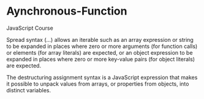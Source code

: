# Aynchronous-Function
JavaScript Course

Spread syntax (...) 
allows an iterable such as an array expression or string to be expanded in places where zero or more arguments (for function calls) or elements (for array literals) are expected, or an object expression to be expanded in places where zero or more key-value pairs (for object literals) are expected.

The destructuring assignment syntax is a JavaScript expression that makes it possible to unpack values from arrays, or properties from objects, into distinct variables.